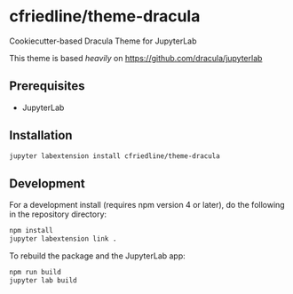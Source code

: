 # cfriedline/theme-dracula

Cookiecutter-based Dracula Theme for JupyterLab

This theme is based _heavily_ on https://github.com/dracula/jupyterlab

## Prerequisites

- JupyterLab

## Installation

```bash
jupyter labextension install cfriedline/theme-dracula
```

## Development

For a development install (requires npm version 4 or later), do the following in the repository directory:

```bash
npm install
jupyter labextension link .
```

To rebuild the package and the JupyterLab app:

```bash
npm run build
jupyter lab build
```
